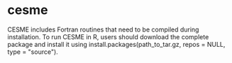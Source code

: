 # cesme
CESME includes Fortran routines that need to be compiled during installation. To run CESME in R, users should download the complete package and install it using install.packages(path_to_tar.gz, repos = NULL, type = "source").
